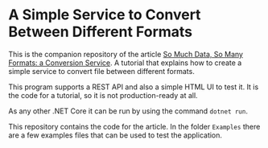 # A Simple Service to Convert Between Different Formats

This is the companion repository of the article [So Much Data, So Many Formats: a Conversion Service](https://tomassetti.me/so-much-data-so-many-formats). A tutorial that explains how to create a simple service to convert file between different formats.

This program supports a REST API and also a simple HTML UI to test it. It is the code for a tutorial, so it is not production-ready at all.

As any other .NET Core it can be run by using the command `dotnet run`.

This repository contains the code for the article. In the folder `Examples` there are a few examples files that can be used to test the application.
